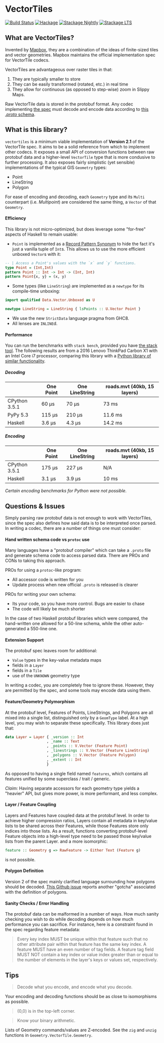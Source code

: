 VectorTiles
===========

[![Build Status](https://travis-ci.org/fosskers/vectortiles.svg?branch=master)](https://travis-ci.org/fosskers/vectortiles)
[![Hackage](https://img.shields.io/hackage/v/vectortiles.svg?style=flat)](https://hackage.haskell.org/package/vectortiles)
[![Stackage Nightly](http://stackage.org/package/vectortiles/badge/nightly)](http://stackage.org/nightly/package/vectortiles)
[![Stackage LTS](http://stackage.org/package/vectortiles/badge/lts)](http://stackage.org/lts/package/vectortiles)

What are VectorTiles?
---------------------
Invented by [Mapbox](https://www.mapbox.com/), they are a combination of the
ideas of finite-sized tiles and vector geometries. Mapbox maintains the
official implementation spec for VectorTile codecs.

VectorTiles are advantageous over raster tiles in that:

1. They are typically smaller to store
2. They can be easily transformed (rotated, etc.) in real time
3. They allow for continuous (as opposed to step-wise) zoom in Slippy Maps.

Raw VectorTile data is stored in the protobuf format. Any codec implementing
[the spec](https://github.com/mapbox/vector-tile-spec/tree/master/2.1) must
decode and encode data according to [this *.proto*
schema](https://github.com/mapbox/vector-tile-spec/blob/master/2.1/vector_tile.proto).

What is this library?
---------------------
`vectortiles` is a minimum viable implementation of **Version 2.1** of the
VectorTile spec. It aims to be a solid reference from which to implement
other codecs. It exposes a small API of conversion functions between raw
protobuf data and a higher-level `VectorTile` type that is more condusive to
further processing. It also exposes fairly simplistic (yet sensible)
implementations of the typical GIS `Geometry` types:

* Point
* LineString
* Polygon

For ease of encoding and decoding, each `Geometry` type and its `Multi`
counterpart (i.e. *Multipoint*) are considered the same thing, a `Vector` of
that `Geometry`.

#### Efficiency

This library is not micro-optimized, but does leverage some "for-free"
aspects of Haskell to remain usable:

* `Point` is implemented as a [Record Pattern
Synonym](https://downloads.haskell.org/~ghc/8.0.1/docs/html/users_guide/glasgow_exts.html#record-patsyn)
to hide the fact it's just a vanilla tuple of `Int`s. This allows us to use
the more efficient unboxed `Vector`s with it:

```haskell
-- | Access a Point's values with the `x` and `y` functions.
type Point = (Int,Int)
pattern Point :: Int -> Int -> (Int, Int)
pattern Point{x, y} = (x, y)
```

* Some types (like `LineString`) are implemented as a `newtype` for its
compile-time unboxing:

```haskell
import qualified Data.Vector.Unboxed as U

newtype LineString = LineString { lsPoints :: U.Vector Point }
```

* We use the new `StrictData` language pragma from GHC8.
* All lenses are `INLINE`d.

#### Performance

You can run the benchmarks with `stack bench`, provided you have [the stack
tool](http://docs.haskellstack.org/en/stable/README/). The following results
are from a 2016 Lenovo ThinkPad Carbon X1 with an Intel Core i7 processor,
comparing this library with a [Python library of similar
functionality](https://github.com/mapzen/mapbox-vector-tile).

##### Decoding

| | One Point | One LineString | roads.mvt (40kb, 15 layers)
| --- | --- | --- | --- |
| CPython 3.5.1 | 60 μs | 70 μs | 73 ms |
| PyPy 5.3 | 115 μs | 210 μs | 11.6 ms |
| Haskell | 3.6 μs | 4.3 μs | 14.2 ms

##### Encoding

| | One Point | One LineString | roads.mvt (40kb, 15 layers)
| --- | --- | --- | --- |
| CPython 3.5.1 | 175 μs | 227 μs | N/A |
| Haskell | 3.1 μs | 3.9 μs | 10 ms

*Certain encoding benchmarks for Python were not possible.*

Questions & Issues
------------------

Simply parsing raw protobuf data is not enough to work with VectorTiles,
since the spec also defines how said data is to be interpreted once parsed.
In writing a codec, there are a number of things one must consider:

#### Hand written schema code vs `protoc` use

Many languages have a "protobuf compiler" which can take a `.proto` file and
generate schema code to access parsed data. There are PROs and CONs to taking
this approach.

PROs for using a `protoc`-like program:

* All accessor code is written for you
* Update process when new official `.proto` is released is clearer

PROs for writing your own schema:

* Its your code, so you have more control. Bugs are easier to chase
* The code will likely be much shorter

In the case of two Haskell protobuf libraries which were compared, the
hand-written one allowed for a 50-line schema, while the other
auto-generated a 550-line one.

#### Extension Support

The protobuf spec leaves room for additional:

* `Value` types in the key-value metadata maps
* fields in a `Layer`
* fields in a `Tile`
* use of the `UNKNOWN` geometry type

In writing a codec, you are completely free to ignore these. However, they
are permitted by the spec, and some tools may encode data using them.

#### Feature/Geometry Polymorphism

At the protobuf level, Features of Points, LineStrings, and Polygons are all mixed
into a single list, distinguished only by a `GeomType` label. At a high level, you may
wish to separate these specifically. This library does just that:

```haskell
data Layer = Layer { _version :: Int
                   , _name :: Text
                   , _points :: V.Vector (Feature Point)
                   , _linestrings :: V.Vector (Feature LineString)
                   , _polygons :: V.Vector (Feature Polygon)
                   , _extent :: Int
                   }
```
As opposed to having a single field named `features`, which contains all
features unified by some superclass / trait / generic.

*Claim:* Having separate accessors for each geometry type yields a "heavier"
API, but gives more power, is more performant, and less complex.

#### Layer / Feature Coupling

Layers and Features have coupled data at the protobuf level. In order to achieve
higher compression ratios, Layers contain all metadata in key/value lists to
be shared across their Features, while those Features store only indices
into those lists. As a result, functions converting protobuf-level Feature
objects into a high-level type need to be passed those key/value lists from
the parent Layer.  and a more isomorphic:

```haskell
feature :: Geometry g => RawFeature -> Either Text (Feature g)
```
is not possible.

#### Polygon Definition

Version 2 of the spec mainly clarified language surrounding how polygons
should be decoded. [This Github
issue](https://github.com/mapbox/vector-tile-spec/issues/80) reports another
"gotcha" associated with the definition of polygons.

#### Sanity Checks / Error Handling

The protobuf data can be malformed in a number of ways. How much sanity
checking you wish to do while decoding depends on how much performance you
can sacrifice. For instance, here is a constraint found in the spec
regarding feature metadata:

> Every key index MUST be unique within that feature such that no other
> attribute pair within that feature has the same key index. A feature MUST
> have an even number of tag fields. A feature tag field MUST NOT contain a
> key index or value index greater than or equal to the number of elements in
> the layer's keys or values set, respectively.

Tips
----
> Decode what you encode, and encode what you decode.

Your encoding and decoding functions should be as close to isomorphisms as possible.

> (0,0) is in the top-left corner.

> Know your binary arithmetic.

Lists of Geometry commands/values are Z-encoded. See the `zig` and `unzig`
functions in `Geometry.VectorTile.Geometry`.
